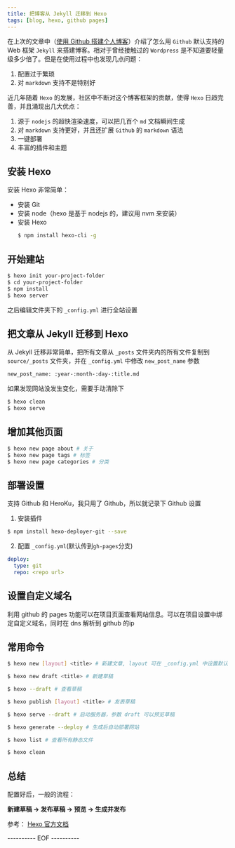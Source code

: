 ```yaml
---
title: 把博客从 Jekyll 迁移到 Hexo
tags: [blog, hexo, github pages]
---
```


在上次的文章中（[使用 Github 搭建个人博客](/2014/01/01/blog-github/)）介绍了怎么用 `Github` 默认支持的 Web 框架 `Jekyll` 来搭建博客。相对于曾经接触过的 `Wordpress` 是不知道要轻量级多少倍了。但是在使用过程中也发现几点问题：
1. 配置过于繁琐
2. 对 `markdown` 支持不是特别好

近几年随着 `Hexo` 的发展，社区中不断对这个博客框架的贡献，使得 `Hexo` 日趋完善，并且涌现出几大优点：
1. 源于 `nodejs` 的超快渲染速度，可以把几百个 `md` 文档瞬间生成
2. 对 `markdown` 支持更好，并且还扩展 `Github` 的 `markdown` 语法
3. 一键部署
4. 丰富的插件和主题

<!-- more -->

## 安装 Hexo
安装 Hexo 非常简单：
- 安装 Git
- 安装 node（hexo 是基于 nodejs 的，建议用 nvm 来安装）
- 安装 Hexo
  ``` bash
  $ npm install hexo-cli -g
  ```

## 开始建站
``` bash
$ hexo init your-project-folder
$ cd your-project-folder
$ npm install
$ hexo server
```
之后编辑文件夹下的 `_config.yml` 进行全站设置

## 把文章从 Jekyll 迁移到 Hexo
从 Jekyll 迁移非常简单，把所有文章从 `_posts` 文件夹内的所有文件复制到 `source/_posts` 文件夹，并在 `_config.yml` 中修改 `new_post_name` 参数

``` bash
new_post_name: :year-:month-:day-:title.md
```

如果发现网站没发生变化，需要手动清除下

``` bash
$ hexo clean
$ hexo serve
```

## 增加其他页面
``` bash
$ hexo new page about # 关于
$ hexo new page tags # 标签
$ hexo new page categories # 分类
```

## 部署设置
支持 Github 和 HeroKu，我只用了 Github，所以就记录下 Github 设置

1. 安装插件
``` bash
$ npm install hexo-deployer-git --save
```

2. 配置 `_config.yml`(默认传到`gh-pages`分支)
``` yml
deploy:
  type: git
  repo: <repo url>
```

## 设置自定义域名
利用 github 的 pages 功能可以在项目页面查看网站信息。可以在项目设置中绑定自定义域名，同时在 dns 解析到 github 的ip

## 常用命令
``` bash
$ hexo new [layout] <title> # 新建文章, layout 可在 _config.yml 中设置默认值

$ hexo new draft <title> # 新建草稿

$ hexo --draft # 查看草稿

$ hexo publish [layout] <title> # 发表草稿

$ hexo serve --draft # 启动服务器，参数 draft 可以预览草稿

$ hexo generate --deploy # 生成后自动部署网站

$ hexo list # 查看所有静态文件

$ hexo clean
```

## 总结
配置好后，一般的流程：

**新建草稿 -> 发布草稿 -> 预览 -> 生成并发布**

参考：
[Hexo 官方文档](https://hexo.io/zh-cn/docs/)

---------- EOF ----------
